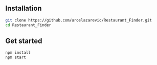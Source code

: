 ## Installation

```bash
git clone https://github.com/uroslazarevic/Restaurant_Finder.git
cd Restaurant_Finder
```

## Get started

```bash
npm install
npm start
```